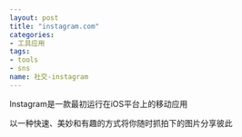 ```yaml
---
layout: post
title: "instagram.com"
categories:
- 工具应用
tags: 
- tools
- sns
name: 社交-instagram
---
```


Instagram是一款最初运行在iOS平台上的移动应用
<!--break-->
以一种快速、美妙和有趣的方式将你随时抓拍下的图片分享彼此
